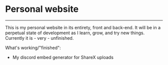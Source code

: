 # Personal website
---

This is my personal website in its entirety, front and back-end. It will be in a perpetual state of development
as I learn, grow, and try new things. Currently it is - very - unfinished.

What's working/"finished":
* My discord embed generator for ShareX uploads
